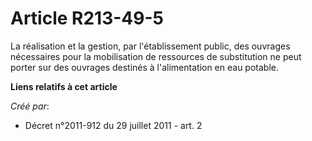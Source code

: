# Article R213-49-5

La réalisation et la gestion, par l'établissement public, des ouvrages nécessaires pour la mobilisation de ressources de
substitution ne peut porter sur des ouvrages destinés à l'alimentation en eau potable.

**Liens relatifs à cet article**

_Créé par_:

  - Décret n°2011-912 du 29 juillet 2011 - art. 2
